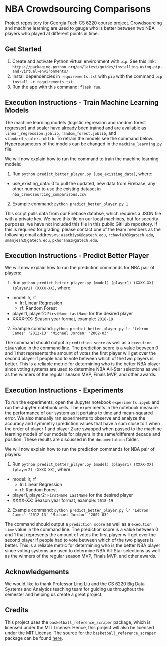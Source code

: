 # NBA Crowdsourcing Comparisons 
Project repository for Georgia Tech CS 6220 course project. Crowdsourcing and machine learning are used to gauge who is better between two NBA players who played at different points in time. 

## Get Started 
1. Create and activate Python virtual environment with `pip`. See this link: `https://packaging.python.org/en/latest/guides/installing-using-pip-and-virtual-environments/`
2. Install dependencies in `requirements.txt` with `pip` with the command `pip install -r requirements.txt`. 
3. Run the app with this command: `flask run`. 

## Execution Instructions - Train Machine Learning Models
The machine learning models (logistic regression and random forest regressor) and scaler have already been trained and are available as `linear_regression.joblib`, `random_forest.joblib`, and `standard_scaler.joblib`. To retrain the models see the command below. Hyperparameters of the models can be changed in the `machine_learning.py` file. 

We will now explain how to run the command to train the machine learning models: 
1. Run `python predict_better_player.py (use_existing_data)`, where: 
- use_existing_data: 0 to pull the updated, new data from Firebase, any other number to use the existing dataset in `nba_crowdsourcing_comparisons.csv` 
2. Example command: `python predict_better_player.py 1`

This script pulls data from our Firebase databse, which requires a JSON file with a private key. We have this file on our local machines, but for security purposes, we have not included this file in this public GitHub repository. If this is required for grading, please contact one of the team members as the following email addresses: `asathiya6@gatech.edu`, `rchawla36@gatech.edu`, `smanjesh3@gatech.edu`, `pkhorana3@gatech.edu`. 

## Execution Instructions - Predict Better Player 
We will now explain how to run the prediction commands for NBA pair of players:
1. Run `python predict_better_player.py (model) (player1) (XXXX-XX) (player2) (XXXX-XX)`, where:
- model: lr, rf
    - lr: Linear Regression
    - rf: Random Forest
- player1, player2: `FirstName LastName` for the desired player
- XXXX-XX: Season year format, example: `2018-19`
2. Example command: `python predict_better_player.py lr 'Lebron James' '2012-13' 'Michael Jordan' '2002-03'`

The command should output a `prediction score` as well as a `execution time` value in the command line.
The prediction score is a value between 0 and 1 that represents the amount of votes the first player will get over the second player if people had to vote between which of the two players is better. This is a reliable metric for determining who is the better NBA player since voting systems are used to determine NBA All-Star selections as well as the winners of the regular season MVP, Finals MVP, and other awards.  

## Execution Instructions - Experiments
To run the experiments, open the Jupyter notebook `experiments.ipynb` and run the Jupyter notebook cells. The experiments in the notebook measure the performance of our system as it pertains to time and mean-squared error. We also manually ran experiments to observe and analyze the accuracy and symmetry (prediction values that have a sum close to 1 when the order of player 1 and player 2 are swapped when passed to the machine learning model) of our models for players in the same/different decade and position. These results are discussed in the `documentation` folder.

We will now explain how to run the prediction commands for NBA pair of players:
1. Run `python predict_better_player.py (model) (player1) (XXXX-XX) (player2) (XXXX-XX)`, where:
- model: lr, rf
    - lr: Linear Regression
    - rf: Random Forest
- player1, player2: `FirstName LastName` for the desired player
- XXXX-XX: Season year format, example: `2018-19`
2. Example command: `python predict_better_player.py lr 'Lebron James' '2012-13' 'Michael Jordan' '2002-03'`

The command should output a `prediction score` as well as a `execution time` value in the command line.
The prediction score is a value between 0 and 1 that represents the amount of votes the first player will get over the second player if people had to vote between which of the two players is better. This is a reliable metric for determining who is the better NBA player since voting systems are used to determine NBA All-Star selections as well as the winners of the regular season MVP, Finals MVP, and other awards. 

## Acknowledgements 
We would like to thank Professor Ling Liu and the CS 6220 Big Data Systems and Analytics teaching team for guiding us throughout the semester and helping us create a great project. 

## Credits
This project uses the `basketball_reference_scraper` package, which is licensed under the MIT License. Hence, this project will also be licensed under the MIT License. The source for the `basketball_reference_scraper` package can be found [here](https://github.com/vishaalagartha/basketball_reference_scraper).  


